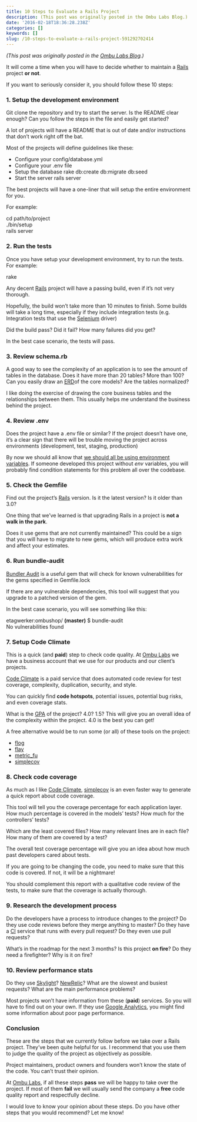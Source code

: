 ```yaml
---
title: 10 Steps to Evaluate a Rails Project
description: (This post was originally posted in the Ombu Labs Blog.)
date: '2016-02-18T18:36:28.238Z'
categories: []
keywords: []
slug: /10-steps-to-evaluate-a-rails-project-591292702414
---
```


_(This post was originally posted in the_ [_Ombu Labs Blog_](https://www.ombulabs.com/blog)_.)_

It will come a time when you will have to decide whether to maintain a [Rails](http://rubyonrails.org/) project **or not**.

If you want to seriously consider it, you should follow these 10 steps:

### 1\. Setup the development environment

Git clone the repository and try to start the server. Is the README clear enough? Can you follow the steps in the file and easily get started?

A lot of projects will have a README that is out of date and/or instructions that don’t work right off the bat.

Most of the projects will define guidelines like these:

*   Configure your config/database.yml
*   Configure your .env file
*   Setup the database rake db:create db:migrate db:seed
*   Start the server rails server

The best projects will have a one-liner that will setup the entire environment for you.

For example:

cd path/to/project  
./bin/setup  
rails server

### 2\. Run the tests

Once you have setup your development environment, try to run the tests. For example:

rake

Any decent [Rails](http://rubyonrails.org/) project will have a passing build, even if it’s not very thorough.

Hopefully, the build won’t take more than 10 minutes to finish. Some builds will take a long time, especially if they include integration tests (e.g. Integration tests that use the [Selenium](http://www.seleniumhq.org/) driver)

Did the build pass? Did it fail? How many failures did you get?

In the best case scenario, the tests will pass.

### 3\. Review schema.rb

A good way to see the complexity of an application is to see the amount of tables in the database. Does it have more than 20 tables? More than 100? Can you easily draw an [ERD](https://en.wikipedia.org/wiki/Entity%E2%80%93relationship_model)of the core models? Are the tables normalized?

I like doing the exercise of drawing the core business tables and the relationships between them. This usually helps me understand the business behind the project.

### 4\. Review .env

Does the project have a .env file or similar? If the project doesn’t have one, it’s a clear sign that there will be trouble moving the project across environments (development, test, staging, production)

By now we should all know that [we should all be using environment variables](http://12factor.net/config). If someone developed this project without _env_ variables, you will probably find condition statements for this problem all over the codebase.

### 5\. Check the Gemfile

Find out the project’s [Rails](http://rubyonrails.org/) version. Is it the latest version? Is it older than 3.0?

One thing that we’ve learned is that upgrading Rails in a project is **not a walk in the park**.

Does it use gems that are not currently maintained? This could be a sign that you will have to migrate to new gems, which will produce extra work and affect your estimates.

### 6\. Run bundle-audit

[Bundler Audit](https://rubygems.org/gems/bundler-audit) is a useful gem that will check for known vulnerabilities for the gems specified in Gemfile.lock

If there are any vulnerable dependencies, this tool will suggest that you upgrade to a patched version of the gem.

In the best case scenario, you will see something like this:

etagwerker:ombushop/ **(**master**)** $ bundle-audit  
No vulnerabilities found

### 7\. Setup Code Climate

This is a quick (and **paid**) step to check code quality. At [Ombu Labs](https://www.ombulabs.com/) we have a business account that we use for our products and our client’s projects.

[Code Climate](https://codeclimate.com/) is a paid service that does automated code review for test coverage, complexity, duplication, security, and style.

You can quickly find **code hotspots**, potential issues, potential bug risks, and even coverage stats.

What is the [GPA](https://docs.codeclimate.com/docs/gpa) of the project? 4.0? 1.5? This will give you an overall idea of the complexity within the project. 4.0 is the best you can get!

A free alternative would be to run some (or all) of these tools on the project:

*   [flog](https://rubygems.org/gems/flog)
*   [flay](https://rubygems.org/gems/flay)
*   [metric\_fu](https://rubygems.org/gems/metric_fu)
*   [simplecov](https://rubygems.org/gems/simplecov)

### 8\. Check code coverage

As much as I like [Code Climate](https://codeclimate.com/), [simplecov](https://rubygems.org/gems/simplecov) is an even faster way to generate a quick report about code coverage.

This tool will tell you the coverage percentage for each application layer. How much percentage is covered in the models’ tests? How much for the controllers’ tests?

Which are the least covered files? How many relevant lines are in each file? How many of them are covered by a test?

The overall test coverage percentage will give you an idea about how much past developers cared about tests.

If you are going to be changing the code, you need to make sure that this code is covered. If not, it will be a nightmare!

You should complement this report with a qualitative code review of the tests, to make sure that the coverage is actually thorough.

### 9\. Research the development process

Do the developers have a process to introduce changes to the project? Do they use code reviews before they merge anything to master? Do they have a [CI](https://en.wikipedia.org/wiki/Continuous_integration) service that runs with every pull request? Do they even use pull requests?

What’s in the roadmap for the next 3 months? Is this project **on fire**? Do they need a firefighter? Why is it on fire?

### 10\. Review performance stats

Do they use [Skylight](https://www.skylight.io/)? [NewRelic](http://newrelic.com/)? What are the slowest and busiest requests? What are the main performance problems?

Most projects won’t have information from these (**paid**) services. So you will have to find out on your own. If they use [Google Analytics](https://www.google.com/analytics/), you might find some information about poor page performance.

### Conclusion

These are the steps that we currently follow before we take over a Rails project. They’ve been quite helpful for us. I recommend that you use them to judge the quality of the project as objectively as possible.

Project maintainers, product owners and founders won’t know the state of the code. You can’t trust their opinion.

At [Ombu Labs](https://www.ombulabs.com/), if all these steps **pass** we will be happy to take over the project. If most of them **fail** we will usually send the company a **free** code quality report and respectfully decline.

I would love to know your opinion about these steps. Do you have other steps that you would recommend? Let me know!